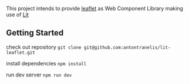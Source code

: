 This project intends to provide [leaflet](https://leafletjs.com/) as Web Component Library making use of [Lit](https://lit.dev/)

## Getting Started

check out repository
```git clone git@github.com:antontranelis/lit-leaflet.git```

install dependencies
```npm install```

run dev server
```npm run dev```